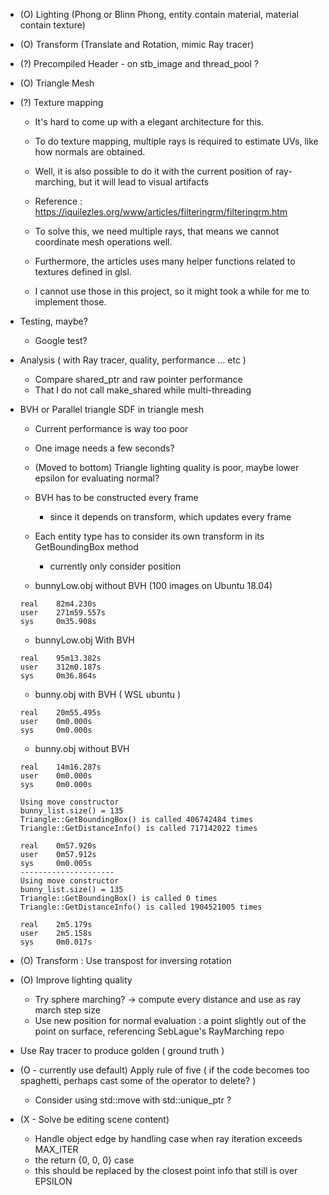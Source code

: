 * (O) Lighting (Phong or Blinn Phong, entity contain material, material contain texture)
* (O) Transform (Translate and Rotation, mimic Ray tracer)
* (?) Precompiled Header - on stb_image and thread_pool ?
* (O) Triangle Mesh
* (?) Texture mapping
    * It's hard to come up with a elegant architecture for this.
    * To do texture mapping, multiple rays is required to estimate UVs, like how normals are obtained.

    * Well, it is also possible to do it with the current position of ray-marching, but it will lead to visual artifacts
    * Reference : https://iquilezles.org/www/articles/filteringrm/filteringrm.htm

    * To solve this, we need multiple rays, that means we cannot coordinate mesh operations well.
    * Furthermore, the articles uses many helper functions related to textures defined in glsl.
    * I cannot use those in this project, so it might took a while for me to implement those.

* Testing, maybe?
    * Google test?

* Analysis ( with Ray tracer, quality, performance ... etc )
    * Compare shared_ptr and raw pointer performance
    * That I do not call make_shared while multi-threading

* BVH or Parallel triangle SDF in triangle mesh
    * Current performance is way too poor
    * One image needs a few seconds?
    * (Moved to bottom) Triangle lighting quality is poor, maybe lower epsilon for evaluating normal?
    
    * BVH has to be constructed every frame 
        * since it depends on transform, which updates every frame
    * Each entity type has to consider its own transform in its GetBoundingBox method
        * currently only consider position

    * bunnyLow.obj without BVH (100 images on Ubuntu 18.04)
    ```
    real	82m4.230s
    user	271m59.557s
    sys	    0m35.908s
    ```
    * bunnyLow.obj With BVH
    ```
    real    95m13.382s
    user    312m0.187s
    sys     0m36.864s
    ```
    * bunny.obj with BVH ( WSL ubuntu )
    ```
    real    20m55.495s
    user    0m0.000s
    sys     0m0.000s
    ```
    * bunny.obj without BVH
    ```
    real    14m16.287s
    user    0m0.000s
    sys     0m0.000s 
    ```

    ```
    Using move constructor
    bunny_list.size() = 135
    Triangle::GetBoundingBox() is called 406742484 times
    Triangle::GetDistanceInfo() is called 717142022 times

    real    0m57.920s
    user    0m57.912s
    sys     0m0.005s
    ---------------------
    Using move constructor
    bunny_list.size() = 135
    Triangle::GetBoundingBox() is called 0 times
    Triangle::GetDistanceInfo() is called 1904521005 times

    real    2m5.179s
    user    2m5.158s
    sys     0m0.017s
    ```


* (O) Transform : Use transpost for inversing rotation

* (O) Improve lighting quality
    * Try sphere marching? -> compute every distance and use as ray march step size
    * Use new position for normal evaluation : a point slightly out of the point on surface, referencing SebLague's RayMarching repo

* Use Ray tracer to produce golden ( ground truth )

* (O - currently use default) Apply rule of five ( if the code becomes too spaghetti, perhaps cast some of the operator to delete? )
    * Consider using std::move with std::unique_ptr ?

* (X - Solve be editing scene content) 
    * Handle object edge by handling case when ray iteration exceeds MAX_ITER
    * the return {0, 0, 0} case
    * this should be replaced by the closest point info that still is over EPSILON
